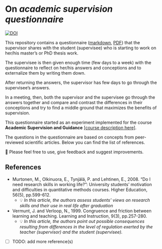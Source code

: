 # On *academic supervision questionnaire*

[![DOI](https://zenodo.org/badge/269099157.svg)](https://zenodo.org/badge/latestdoi/269099157)

This repository contains a questionnaire ([markdown](academic_supervision_questionnaire.md), [PDF](academic_supervision_questionnaire.pdf)) that the supervisor shares with the student (supervisee) who is starting to work on her/his master’s or PhD thesis work.

The supervisee is then given enough time (few days to a week) with the questionnaire to reflect on her/his answers and conceptions and to externalize them by writing them down.  

After returning the answers, the supervisor has few days to go through the supervisee’s answers.  

In a meeting, then, both the supervisor and the supervisee go through the answers together and compare and contrast the differences in their conceptions and try to find a middle ground that maximizes the benefits of supervision.  

This questionnaire started as an experiment implemented for the course **Academic Supervision and Guidance** [[course description here]](https://www.tuni.fi/studentsguide/curriculum/course-units/uta-ykoodi-45708?year=2019).  

The questions in the questionnaire are based on concepts from peer-reviewed scientific articles. Below you can find the list of references.  

:gem: Please feel free to use, give feedback and suggest improvements.  

## References

* Murtonen, M., Olkinuora, E., Tynjälä, P. and Lehtinen, E., 2008. “Do I need research skills in working life?”: University students’ motivation and difficulties in quantitative methods courses. Higher Education, 56(5), pp.599-612.
  * :bulb: _In this article, the authors assess students' views on research skills and their use in real life after graduation_
* Vermunt, J. and Verloop, N., 1999. Congruence and friction between learning and teaching. Learning and Instruction, 9(3), pp.257-280.
  * :bulb: _In this article, the authors point out possible consequences resulting from differences in the level of regulation exerted by the teacher (supervisor) and the student (supervisee)._

- [ ] TODO: add more reference(s)

